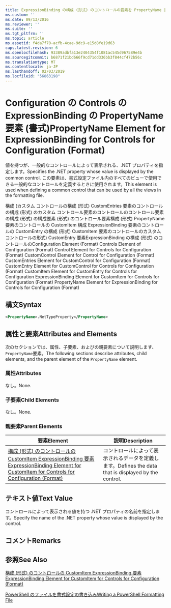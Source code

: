 ```yaml
---
title: ExpressionBinding の構成 (形式) のコントロールの要素を PropertyName |Microsoft Docs
ms.custom: ''
ms.date: 09/13/2016
ms.reviewer: ''
ms.suite: ''
ms.tgt_pltfrm: ''
ms.topic: article
ms.assetid: f4da7f70-acfb-4cae-9dc9-e15d8fe19d63
caps.latest.revision: 6
ms.openlocfilehash: 93389adbfa13e2404354f1081ac545d967589e4b
ms.sourcegitcommit: b6871f21bd666f9cd71dd336bb3f844cf472b56c
ms.translationtype: MT
ms.contentlocale: ja-JP
ms.lasthandoff: 02/03/2019
ms.locfileid: "56863198"
---
```

# <a name="propertyname-element-for-expressionbinding-for-controls-for-configuration-format"></a><span data-ttu-id="1fa64-102">Configuration の Controls の ExpressionBinding の PropertyName 要素 (書式)</span><span class="sxs-lookup"><span data-stu-id="1fa64-102">PropertyName Element for ExpressionBinding for Controls for Configuration (Format)</span></span>

<span data-ttu-id="1fa64-103">値を持つが、一般的なコントロールによって表示される、.NET プロパティを指定します。</span><span class="sxs-lookup"><span data-stu-id="1fa64-103">Specifies the .NET property whose value is displayed by the common control.</span></span> <span data-ttu-id="1fa64-104">この要素は、書式設定ファイル内のすべてのビューで使用できる一般的なコントロールを定義するときに使用されます。</span><span class="sxs-lookup"><span data-stu-id="1fa64-104">This element is used when defining a common control that can be used by all the views in the formatting file.</span></span>

<span data-ttu-id="1fa64-105">構成 (カスタム コントロールの構成 (形式) CustomEntries 要素のコントロールの構成 (形式) のカスタム コントロール要素のコントロールのコントロール要素の構成 (形式) の構成要素 (形式) のコントロール要素構成 (形式) PropertyName 要素のコントロールの CustomItem 構成 ExpressionBinding 要素のコントロールの CustomEntry の構成 (形式) CustomItem 要素のコントロールのカスタム コントロールの形式) CustomEntry 要素ExpressionBinding の構成 (形式) のコントロールの</span><span class="sxs-lookup"><span data-stu-id="1fa64-105">Configuration Element (Format) Controls Element of Configuration (Format) Control Element for Controls for Configuration (Format) CustomControl Element for Control for Configuration (Format) CustomEntries Element for CustomControl for Configuration (Format) CustomEntry Element for CustomControl for Controls for Configuration (Format) CustomItem Element for CustomEntry for Controls for Configuration ExpressionBinding Element for CustomItem for Controls for Configuration (Format) PropertyName Element for ExpressionBinding for Controls for Configuration (Format)</span></span>

## <a name="syntax"></a><span data-ttu-id="1fa64-106">構文</span><span class="sxs-lookup"><span data-stu-id="1fa64-106">Syntax</span></span>

```xml
<PropertyName>.NetTypeProperty</PropertyName>
```

## <a name="attributes-and-elements"></a><span data-ttu-id="1fa64-107">属性と要素</span><span class="sxs-lookup"><span data-stu-id="1fa64-107">Attributes and Elements</span></span>

<span data-ttu-id="1fa64-108">次のセクションでは、属性、子要素、およびの親要素について説明します、`PropertyName`要素。</span><span class="sxs-lookup"><span data-stu-id="1fa64-108">The following sections describe attributes, child elements, and the parent element of the `PropertyName` element.</span></span>

### <a name="attributes"></a><span data-ttu-id="1fa64-109">属性</span><span class="sxs-lookup"><span data-stu-id="1fa64-109">Attributes</span></span>

<span data-ttu-id="1fa64-110">なし。</span><span class="sxs-lookup"><span data-stu-id="1fa64-110">None.</span></span>

### <a name="child-elements"></a><span data-ttu-id="1fa64-111">子要素</span><span class="sxs-lookup"><span data-stu-id="1fa64-111">Child Elements</span></span>

<span data-ttu-id="1fa64-112">なし。</span><span class="sxs-lookup"><span data-stu-id="1fa64-112">None.</span></span>

### <a name="parent-elements"></a><span data-ttu-id="1fa64-113">親要素</span><span class="sxs-lookup"><span data-stu-id="1fa64-113">Parent Elements</span></span>

|<span data-ttu-id="1fa64-114">要素</span><span class="sxs-lookup"><span data-stu-id="1fa64-114">Element</span></span>|<span data-ttu-id="1fa64-115">説明</span><span class="sxs-lookup"><span data-stu-id="1fa64-115">Description</span></span>|
|-------------|-----------------|
|[<span data-ttu-id="1fa64-116">構成 (形式) のコントロールの CustomItem ExpressionBinding 要素</span><span class="sxs-lookup"><span data-stu-id="1fa64-116">ExpressionBinding Element for CustomItem for Controls for Configuration (Format)</span></span>](./expressionbinding-element-for-customitem-for-controls-for-configuration-format.md)|<span data-ttu-id="1fa64-117">コントロールによって表示されるデータを定義します。</span><span class="sxs-lookup"><span data-stu-id="1fa64-117">Defines the data that is displayed by the control.</span></span>|

## <a name="text-value"></a><span data-ttu-id="1fa64-118">テキスト値</span><span class="sxs-lookup"><span data-stu-id="1fa64-118">Text Value</span></span>

<span data-ttu-id="1fa64-119">コントロールによって表示される値を持つ .NET プロパティの名前を指定します。</span><span class="sxs-lookup"><span data-stu-id="1fa64-119">Specify the name of the .NET property whose value is displayed by the control.</span></span>

## <a name="remarks"></a><span data-ttu-id="1fa64-120">コメント</span><span class="sxs-lookup"><span data-stu-id="1fa64-120">Remarks</span></span>

## <a name="see-also"></a><span data-ttu-id="1fa64-121">参照</span><span class="sxs-lookup"><span data-stu-id="1fa64-121">See Also</span></span>

[<span data-ttu-id="1fa64-122">構成 (形式) のコントロールの CustomItem ExpressionBinding 要素</span><span class="sxs-lookup"><span data-stu-id="1fa64-122">ExpressionBinding Element for CustomItem for Controls for Configuration (Format)</span></span>](./expressionbinding-element-for-customitem-for-controls-for-configuration-format.md)

[<span data-ttu-id="1fa64-123">PowerShell のファイルを書式設定の書き込み</span><span class="sxs-lookup"><span data-stu-id="1fa64-123">Writing a PowerShell Formatting File</span></span>](./writing-a-powershell-formatting-file.md)

